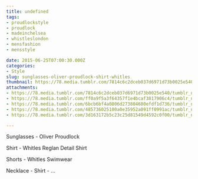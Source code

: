 ```yaml
---
title: undefined
tags:
- proudlockstyle
- proudlock
- madeinchelsea
- whistleslondon
- mensfashion
- mensstyle

date: 2015-06-25T07:00:30.000Z
categories:
- Style
slug: sunglasses-oliver-proudlock-shirt-whitles
thumbnail: https://78.media.tumblr.com/7814c6c2dceb037d6971d73b0025e540/tumblr_nqb1p6YQzX1rhrm24o1_540.jpg
attachments:
- https://78.media.tumblr.com/7814c6c2dceb037d6971d73b0025e540/tumblr_nqb1p6YQzX1rhrm24o1_1280.jpg
- https://78.media.tumblr.com/ff0a9f5a3f64357f1e4bcaf3817906c4/tumblr_nqb1p6YQzX1rhrm24o2_1280.jpg
- https://78.media.tumblr.com/6bcb6bf4a0806d273804680efdf1d736/tumblr_nqb1p6YQzX1rhrm24o3_1280.jpg
- https://78.media.tumblr.com/485736025100a0e35952a091ff0991ac/tumblr_nqb1p6YQzX1rhrm24o4_1280.jpg
- https://78.media.tumblr.com/3d163172b5c23c25d81549d4592c0f00/tumblr_nqb1p6YQzX1rhrm24o5_1280.jpg

---
```


Sunglasses - Oliver Proudlock 

  Shirt -  Whitles Reglan Detail Shirt 

  Shorts - Whitles Swimwear 

  Necklace -   Shirt - ...
